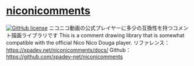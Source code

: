 # [niconicomments](https://xpadev.net/niconicomments/)
[![GitHub license](https://img.shields.io/badge/license-MIT-blue.svg)](https://github.com/xpadev_net/niconicomments/LICENSE)
ニコニコ動画の公式プレイヤーに多少の互換性を持つコメント描画ライブラリです
This is a comment drawing library that is somewhat compatible with the official Nico Nico Douga player.
リファレンス： https://xpadev.net/niconicomments/docs/
Github： https://github.com/xpadev-net/niconicomments

